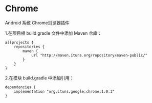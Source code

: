 # Chrome
Android 系统 Chrome浏览器插件

1.在项目根 build.gradle 文件中添加 Maven 仓库：
```
allprojects {
    repositories {
        maven {
            url "http://maven.ituns.org/repository/maven-public/"
        }
    }
}
```

2.在模块 build.gradle 中添加引用：
```
dependencies {
    implementation "org.ituns.google:chrome:1.0.1"
}
```